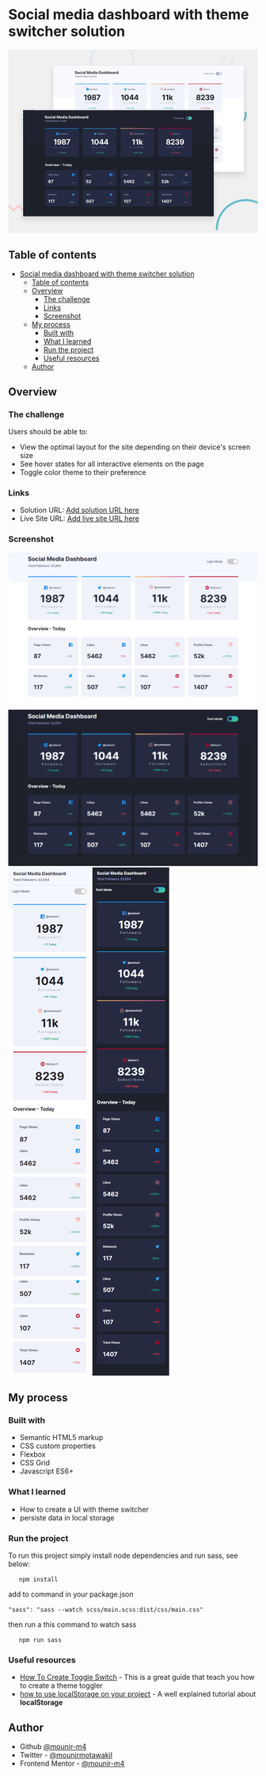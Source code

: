 # Social media dashboard with theme switcher solution

 ![Design preview Social media dashboard with theme switcher](./dist/images/desktop-preview.jpg)

## Table of contents

- [Social media dashboard with theme switcher solution](#social-media-dashboard-with-theme-switcher-solution)
  - [Table of contents](#table-of-contents)
  - [Overview](#overview)
    - [The challenge](#the-challenge)
    - [Links](#links)
    - [Screenshot](#screenshot)
  - [My process](#my-process)
    - [Built with](#built-with)
    - [What I learned](#what-i-learned)
    - [Run the project](#run-the-project)
    - [Useful resources](#useful-resources)
  - [Author](#author)

## Overview

### The challenge

Users should be able to:

- View the optimal layout for the site depending on their device's screen size
- See hover states for all interactive elements on the page
- Toggle color theme to their preference

### Links

- Solution URL: [Add solution URL here](https://your-solution-url.com)
- Live Site URL: [Add live site URL here](https://your-live-site-url.com)

### Screenshot

![(desktop)](./dist/images/screenshots/dashboard-desktop-light.png)
![(desktop)](./dist/images/screenshots/dashboard-desktop-dark.png)
![(mobile)](./dist/images/screenshots/dashboard-mobile-light.png)
![(mobile)](./dist/images/screenshots/dashboard-mobile-dark.png)

## My process

### Built with

- Semantic HTML5 markup
- CSS custom properties
- Flexbox
- CSS Grid
- Javascript ES6+

### What I learned

- How to create a UI with theme switcher
- persiste data in local storage
  
### Run the project

To run this project simply install node dependencies and run sass, see below:

```shell
   npm install 
```

add to command in your package.json

```shell
"sass": "sass --watch scss/main.scss:dist/css/main.css"
```

then run a this command to watch sass

```shell
   npm run sass
```

### Useful resources

- [How To Create Toggle Switch](https://www.w3schools.com/howto/howto_css_switch.asp) - This is a great guide that teach you how to create a theme toggler
- [how to use localStorage on your project](https://developer.mozilla.org/en-US/docs/Web/API/Window/localStorage) - A well explained tutorial about **localStorage**

## Author

- Github [@mounir-m4](https://github.com/mounir-m4)
- Twitter - [@mounirmotawakil](https://twitter.com/mounirmotawakil)
- Frontend Mentor - [@mounir-m4](https://www.frontendmentor.io/profile/mounir-m4)